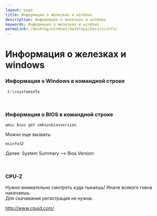 ```yaml
---
layout: page
title: Информация о железках и windows
description: Информация о железках и windows
keywords: Информация о железках и windows
permalink: /desktop/windows/desktops/basics/info/
---
```


# Информация о железках и windows

### Информация о Windows в командной строке

     C:\>systeminfo

<br/>

### Информация о BIOS в командной строке

    wmic bios get smbiosbiosversion

Можно еще вызвать:

    msinfo32

Далее: System Summary --> Bios Version

<br/>

### CPU-Z

Нужно внимательно смотреть куда тыкаешь! Иначе всякого говна накачаешь.  
Для скачивания регистрация не нужна.

http://www.cpuid.com/
